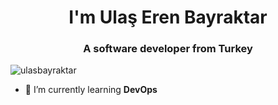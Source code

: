 <h1 align="center">I'm Ulaş Eren Bayraktar</h1>
<h3 align="center">A software developer from Turkey</h3>

<p align="left"> <img src="https://komarev.com/ghpvc/?username=ulasbayraktar&label=Profile%20views&color=0e75b6&style=flat" alt="ulasbayraktar" /> </p>

- 🌱 I’m currently learning **DevOps**
<p align="left">
</p>
